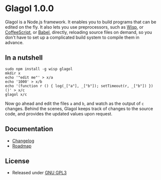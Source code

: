 # Glagol 1.0.0

Glagol is a Node.js framework. It enables you to build programs that can be
edited on the fly. It also lets you use preprocessors, such as [Wisp](https://github.com/Gozala/wisp),
or [CoffeeScript](http://coffeescript.org/), or [Babel](https://babeljs.io/),
directly, reloading source files on demand, so you don't have to set up a
complicated build system to compile them in advance.

## In a nutshell

```
sudo npm install -g wisp glagol
mkdir x
echo '"edit me"' > x/a
echo '1000' > x/b
echo '(function r () { log(_["a"], _["b"]); setTimeout(r, _["b"]) })()' > x/c
glagol x/c
```

Now go ahead and edit the files `a` and `b`, and watch as the output of `c`
changes. Behind the scenes, Glagol keeps track of changes to the source code,
and provides the updated values upon request.


## Documentation

* [Changelog](https://github.com/egasimus/etude-engine/blob/master/CHANGELOG.md)
* [Roadmap](https://github.com/egasimus/etude-engine/blob/master/doc/roadmap.md)


## License
* Released under [GNU GPL3](https://github.com/egasimus/etude-engine/blob/master/LICENSE)
